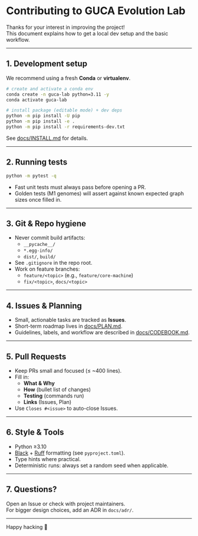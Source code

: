 # Contributing to GUCA Evolution Lab

Thanks for your interest in improving the project!  
This document explains how to get a local dev setup and the basic workflow.

---

## 1. Development setup

We recommend using a fresh **Conda** or **virtualenv**.

```bash
# create and activate a conda env
conda create -n guca-lab python=3.11 -y
conda activate guca-lab

# install package (editable mode) + dev deps
python -m pip install -U pip
python -m pip install -e .
python -m pip install -r requirements-dev.txt
```

See [docs/INSTALL.md](docs/INSTALL.md) for details.

---

## 2. Running tests

```bash
python -m pytest -q
```

- Fast unit tests must always pass before opening a PR.
- Golden tests (M1 genomes) will assert against known expected graph sizes once filled in.

---

## 3. Git & Repo hygiene

- Never commit build artifacts:
  - `__pycache__/`
  - `*.egg-info/`
  - `dist/`, `build/`
- See `.gitignore` in the repo root.
- Work on feature branches:
  - `feature/<topic>` (e.g., `feature/core-machine`)
  - `fix/<topic>`, `docs/<topic>`

---

## 4. Issues & Planning

- Small, actionable tasks are tracked as **Issues**.
- Short-term roadmap lives in [docs/PLAN.md](docs/PLAN.md).
- Guidelines, labels, and workflow are described in [docs/CODEBOOK.md](docs/CODEBOOK.md).

---

## 5. Pull Requests

- Keep PRs small and focused (≤ ~400 lines).
- Fill in:
  - **What & Why**
  - **How** (bullet list of changes)
  - **Testing** (commands run)
  - **Links** (Issues, Plan)
- Use `Closes #<issue>` to auto-close Issues.

---

## 6. Style & Tools

- Python ≥3.10
- [Black](https://black.readthedocs.io/) + [Ruff](https://github.com/astral-sh/ruff) formatting (see `pyproject.toml`).
- Type hints where practical.
- Deterministic runs: always set a random seed when applicable.

---

## 7. Questions?

Open an Issue or check with project maintainers.  
For bigger design choices, add an ADR in `docs/adr/`.

---

Happy hacking 🚀
